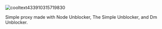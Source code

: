![cooltext433910315719830](https://user-images.githubusercontent.com/119009502/232635898-7d993910-65c8-41a5-a39e-d4d70eb9ee6d.png)

Simple proxy made with Node Unblocker, The Simple Unblocker, and Dm Unblocker.

